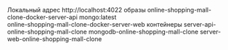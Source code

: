 Локальный адрес http://localhost:4022
образы
online-shopping-mall-clone-docker-server-api
mongo:latest  
online-shopping-mall-clone-docker-server-web 
контейнеры
server-api-online-shopping-mall-clone
mongodb-online-shopping-mall-clone
server-web-online-shopping-mall-clone
